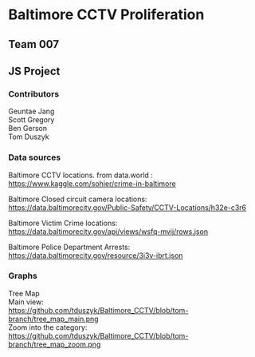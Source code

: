 # Baltimore CCTV Proliferation

## Team 007 <br/>
## JS Project

### Contributors
Geuntae Jang</br>
Scott Gregory</br>
Ben Gerson</br>
Tom Duszyk<br/>

### Data sources

Baltimore CCTV locations. from data.world : <br/>
https://www.kaggle.com/sohier/crime-in-baltimore <br/>

Baltimore Closed circuit camera locations: <br/>
https://data.baltimorecity.gov/Public-Safety/CCTV-Locations/h32e-c3r6 <br/>

Baltimore Victim Crime locations: <br/>
https://data.baltimorecity.gov/api/views/wsfq-mvij/rows.json </br>

Baltimore Police Department Arrests: <br/>
https://data.baltimorecity.gov/resource/3i3v-ibrt.json </br>

### Graphs
Tree Map</br>
Main view:</br>
https://github.com/tduszyk/Baltimore_CCTV/blob/tom-branch/tree_map_main.png </br>
Zoom into the category:</br>
https://github.com/tduszyk/Baltimore_CCTV/blob/tom-branch/tree_map_zoom.png </br>
